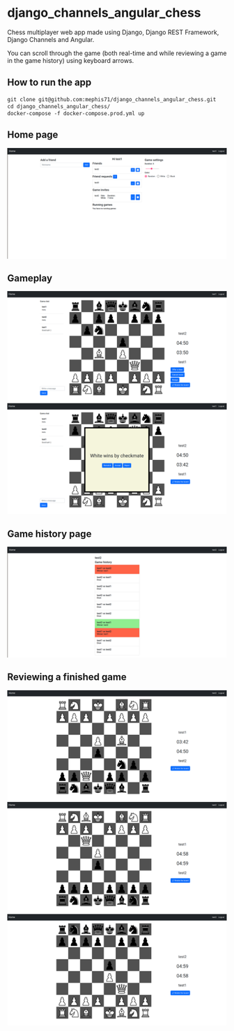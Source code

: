 # django_channels_angular_chess

Chess multiplayer web app made using Django, Django REST Framework, Django Channels and Angular. 

You can scroll through the game (both real-time and while reviewing a game in the game history) using keyboard arrows.

## How to run the app
```
git clone git@github.com:mephis71/django_channels_angular_chess.git
cd django_channels_angular_chess/
docker-compose -f docker-compose.prod.yml up
```

## Home page 
![alt text](https://github.com/mephis71/django_channels_angular_chess/blob/assets/screenshots/home_screenshot.png?raw=true)
## Gameplay
![alt text](https://github.com/mephis71/django_channels_angular_chess/blob/assets/screenshots/game_screenshot1.png?raw=true)
![alt text](https://github.com/mephis71/django_channels_angular_chess/blob/assets/screenshots/game_screenshot2.png?raw=true)
## Game history page
![alt text](https://github.com/mephis71/django_channels_angular_chess/blob/assets/screenshots/game_history_screenshot.png?raw=true)
## Reviewing a finished game
![alt text](https://github.com/mephis71/django_channels_angular_chess/blob/assets/screenshots/game_history_recap1.png?raw=true)
![alt text](https://github.com/mephis71/django_channels_angular_chess/blob/assets/screenshots/game_history_recap2.png?raw=true)
![alt text](https://github.com/mephis71/django_channels_angular_chess/blob/assets/screenshots/game_history_recap3.png?raw=true)
